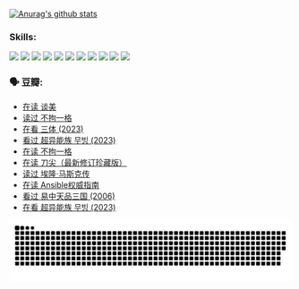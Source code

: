 
[![Anurag's github stats](https://github-readme-stats.vercel.app/api?username=w940853815)](https://github.com/anuraghazra/github-readme-stats)

### Skills:

<code><img height="32" src="https://cdn.jsdelivr.net/npm/simple-icons@v5/icons/python.svg"></code>
<code><img height="32" src="https://cdn.jsdelivr.net/npm/simple-icons@v5/icons/javascript.svg"></code>
<code><img height="32" src="https://cdn.jsdelivr.net/npm/simple-icons@v5/icons/django.svg"></code>
<code><img height="32" src="https://cdn.jsdelivr.net/npm/simple-icons@v5/icons/flask.svg"></code>
<code><img height="32" src="https://cdn.jsdelivr.net/npm/simple-icons@v5/icons/vuetify.svg"></code>
<code><img height="32" src="https://cdn.jsdelivr.net/npm/simple-icons@v5/icons/git.svg"></code>
<code><img height="32" src="https://cdn.jsdelivr.net/npm/simple-icons@v5/icons/docker.svg"></code>
<code><img height="32" src="https://cdn.jsdelivr.net/npm/simple-icons@v5/icons/postgresql.svg"></code>
<code><img height="32" src="https://cdn.jsdelivr.net/npm/simple-icons@v5/icons/elasticsearch.svg"></code>
<code><img height="32" src="https://cdn.jsdelivr.net/npm/simple-icons@v5/icons/macos.svg"></code>
<code><img height="32" src="https://cdn.jsdelivr.net/npm/simple-icons@v5/icons/linux.svg"></code>

### 🗣 豆瓣:

<!-- DOUBAN-ACTIVITIES:START -->
- [在读 谈美](https://www.douban.com/people/136069238/status/4560861771/?_i=12441508)
- [读过 不拘一格](https://www.douban.com/people/136069238/status/4560861445/?_i=12441508)
- [在看 三体‎ (2023)](https://www.douban.com/people/136069238/status/4558185093/?_i=12441508)
- [看过 超异能族 무빙‎ (2023)](https://www.douban.com/people/136069238/status/4556824186/?_i=12441508)
- [在读 不拘一格](https://www.douban.com/people/136069238/status/4541712161/?_i=12441508)
- [在读 刀尖（最新修订珍藏版）](https://www.douban.com/people/136069238/status/4541711339/?_i=12441508)
- [读过 埃隆·马斯克传](https://www.douban.com/people/136069238/status/4541710351/?_i=12441508)
- [在读 Ansible权威指南](https://www.douban.com/people/136069238/status/4539151450/?_i=12441508)
- [看过 易中天品三国‎ (2006)](https://www.douban.com/people/136069238/status/4529910812/?_i=12441508)
- [在看 超异能族 무빙‎ (2023)](https://www.douban.com/people/136069238/status/4527291077/?_i=12441508)
<!-- DOUBAN-ACTIVITIES:END -->


![Snake animation](https://raw.githubusercontent.com/w940853815/w940853815/output/github-contribution-grid-snake.svg)

<!--
**w940853815/w940853815** is a ✨ _special_ ✨ repository because its `README.md` (this file) appears on your GitHub profile.

Here are some ideas to get you started:

- 🔭 I’m currently working on ...
- 🌱 I’m currently learning ...
- 👯 I’m looking to collaborate on ...
- 🤔 I’m looking for help with ...
- 💬 Ask me about ...
- 📫 How to reach me: ...
- 😄 Pronouns: ...
- ⚡ Fun fact: ...
-->
